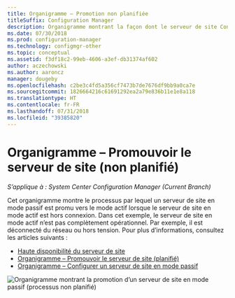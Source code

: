 ```yaml
---
title: Organigramme – Promotion non planifiée
titleSuffix: Configuration Manager
description: Organigramme montrant la façon dont le serveur de site Configuration Manager en mode passif est promu à l’état actif lorsque le serveur de site en mode actif est hors connexion.
ms.date: 07/30/2018
ms.prod: configuration-manager
ms.technology: configmgr-other
ms.topic: conceptual
ms.assetid: f3df18c2-99eb-4606-a3ef-db31374af602
author: aczechowski
ms.author: aaroncz
manager: dougeby
ms.openlocfilehash: c2be3c4fd5a356cf7473b7de7676df9bb9a0ca7e
ms.sourcegitcommit: 1826664216c61691292ea2a79e836b11e1e8a118
ms.translationtype: HT
ms.contentlocale: fr-FR
ms.lasthandoff: 07/31/2018
ms.locfileid: "39385820"
---
```

# <a name="flowchart---promote-site-server-unplanned"></a>Organigramme – Promouvoir le serveur de site (non planifié)

*S’applique à : System Center Configuration Manager (Current Branch)*

Cet organigramme montre le processus par lequel un serveur de site en mode passif est promu vers le mode actif lorsque le serveur de site en mode actif est hors connexion. Dans cet exemple, le serveur de site en mode actif n’est pas complètement opérationnel. Par exemple, il est déconnecté du réseau ou hors tension. Pour plus d’informations, consultez les articles suivants :  
- [Haute disponibilité du serveur de site](/sccm/core/servers/deploy/configure/site-server-high-availability)  
- [Organigramme – Promouvoir le serveur de site (planifié)](/sccm/core/servers/deploy/configure/promote-site-server-flowchart)  
- [Organigramme – Configurer un serveur de site en mode passif](/sccm/core/servers/deploy/configure/passive-site-server-flowchart)  

![Organigramme montrant la promotion d’un serveur de site en mode passif (processus non planifié)](media/promote-site-server-unplanned-flowchart.png)